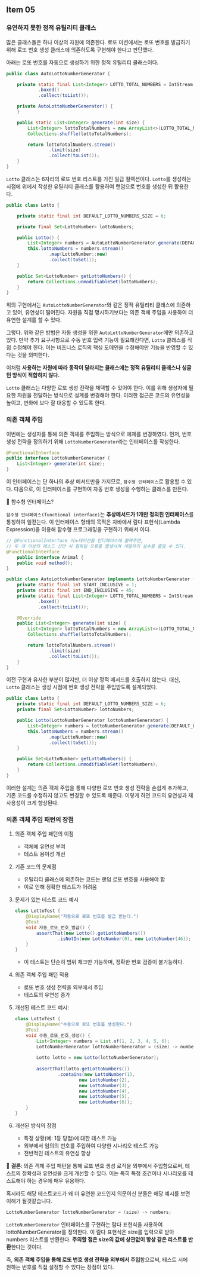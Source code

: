 ## Item 05

### 유연하지 못한 정적 유틸리티 클래스
많은 클래스들은 하나 이상의 자원에 의존한다. 로또 미션에서는 로또 번호를 발급하기 위해 로또 번호 생성 클래스에 의존하도록 구현해야 한다고 판단했다.

아래는 로또 번호를 자동으로 생성하기 위한 정적 유틸리티 클래스이다.

```java
public class AutoLottoNumberGenerator {

    private static final List<Integer> LOTTO_TOTAL_NUMBERS = IntStream.rangeClosed(1, 45)
            .boxed()
            .collect(toList());

    private AutoLottoNumberGenerator() {
    }

    public static List<Integer> generate(int size) {
        List<Integer> lottoTotalNumbers = new ArrayList<>(LOTTO_TOTAL_NUMBERS);
        Collections.shuffle(lottoTotalNumbers);

        return lottoTotalNumbers.stream()
                .limit(size)
                .collect(toList());
    }
}
```

`Lotto` 클래스는 6자리의 로또 번호 리스트를 가진 일급 컬렉션이다. `Lotto`를 생성하는 시점에 위에서 작성한 유틸리티 클래스를 활용하여 랜덤으로 번호를 생성한 뒤 활용한다.

```java
public class Lotto {

    private static final int DEFAULT_LOTTO_NUMBERS_SIZE = 6;

    private final Set<LottoNumber> lottoNumbers;

    public Lotto() {
        List<Integer> numbers = AutoLottoNumberGenerator.generate(DEFAULT_LOTTO_NUMBERS_SIZE);
        this.lottoNumbers = numbers.stream()
                .map(LottoNumber::new)
                .collect(toSet());
    }

    public Set<LottoNumber> getLottoNumbers() {
        return Collections.unmodifiableSet(lottoNumbers);
    }
}
```

위의 구현에서는 `AutoLottoNumberGenerator`와 같은 정적 유틸리티 클래스에 의존하고 있어, 유연성이 떨어진다. 자원을 직접 명시하기보다는 의존 객체 주입을 사용하여 더 유연한 설계를 할 수 있다.

그렇다. 위와 같은 방법은 자동 생성을 위한 `AutoLottoNumberGenerator`에만 의존하고 있다.
만약 추가 요구사항으로 수동 번호 입력 기능이 필요해진다면, `Lotto` 클래스를 직접 수정해야 한다. 이는 비즈니스 로직의 핵심 도메인을 수정해야만 기능을 반영할 수 있다는 것을 의미한다.

이처럼 **사용하는 자원에 따라 동작이 달라지는 클래스에는 정적 유틸리티 클래스나 싱글턴 방식이 적합하지 않다.**

`Lotto` 클래스는 다양한 로또 생성 전략을 채택할 수 있어야 한다. 이를 위해 생성자에 필요한 자원을 전달하는 방식으로 설계를 변경해야 한다. 이러한 접근은 코드의 유연성을 높이고, 변화에 보다 잘 대응할 수 있도록 한다.

### 의존 객체 주입
이번에는 생성자를 통해 의존 객체를 주입하는 방식으로 예제를 변경하였다. 먼저, 번호 생성 전략을 정의하기 위해 `LottoNumberGenerator`라는 인터페이스를 작성한다.

```java
@FunctionalInterface
public interface LottoNumberGenerator {
    List<Integer> generate(int size);
}
```

이 인터페이스는 단 하나의 추상 메서드만을 가지므로, `함수형 인터페이스`로 활용할 수 있다. 다음으로, 이 인터페이스를 구현하여 자동 번호 생성을 수행하는 클래스를 만든다.

📌 함수형 인터페이스?

`함수형 인터페이스(functional interface)`는 **추상메서드가 1개만 정의된 인터페이스**를 통칭하여 일컫는다. 이 인터페이스 형태의 목적은 자바에서 람다 표현식(Lambda Expression)을 이용해 함수형 프로그래밍을 구현하기 위해서 이다.

```java
// @FunctionalInterface 어노테이션을 인터페이스에 붙여주면,
// 두 개 이상의 메소드 선언 시 컴파일 오류를 발생시켜 개발자의 실수를 줄일 수 있다.
@FunctionalInterface
    public interface Animal {
    public void method();
}
```

```java
public class AutoLottoNumberGenerator implements LottoNumberGenerator {
    private static final int START_INCLUSIVE = 1;
    private static final int END_INCLUSIVE = 45;
    private static final List<Integer> LOTTO_TOTAL_NUMBERS = IntStream.rangeClosed(START_INCLUSIVE, END_INCLUSIVE)
            .boxed()
            .collect(toList());

    @Override
    public List<Integer> generate(int size) {
        List<Integer> lottoTotalNumbers = new ArrayList<>(LOTTO_TOTAL_NUMBERS);
        Collections.shuffle(lottoTotalNumbers);

        return lottoTotalNumbers.stream()
                .limit(size)
                .collect(toList());
    }
}
```

이전 구현과 유사한 부분이 많지만, 더 이상 정적 메서드를 호출하지 않는다. 대신, `Lotto` 클래스는 생성 시점에 번호 생성 전략을 주입받도록 설계되었다.

```java
public class Lotto {
    private static final int DEFAULT_LOTTO_NUMBERS_SIZE = 6;
    private final Set<LottoNumber> lottoNumbers;

    public Lotto(LottoNumberGenerator lottoNumberGenerator) {
        List<Integer> numbers = lottoNumberGenerator.generate(DEFAULT_LOTTO_NUMBERS_SIZE);
        this.lottoNumbers = numbers.stream()
                .map(LottoNumber::new)
                .collect(toSet());
    }

    public Set<LottoNumber> getLottoNumbers() {
        return Collections.unmodifiableSet(lottoNumbers);
    }
}
```

이러한 설계는 의존 객체 주입을 통해 다양한 로또 번호 생성 전략을 손쉽게 추가하고, 기존 코드를 수정하지 않고도 변경할 수 있도록 해준다. 이렇게 하면 코드의 유연성과 재사용성이 크게 향상된다.

### 의존 객체 주입 패턴의 장점

1. 의존 객체 주입 패턴의 이점
    - 객체에 유연성 부여
    - 테스트 용이성 개선

2. 기존 코드의 문제점
    - 유틸리티 클래스에 의존하는 코드는 랜덤 로또 번호를 사용해야 함
    - 이로 인해 정확한 테스트가 어려움

3. 문제가 있는 테스트 코드 예시
   ```java
   class LottoTest {
       @DisplayName("자동으로 로또 번호를 발급 받는다.")
       @Test
       void 자동_로또_번호_발급() {
           assertThat(new Lotto().getLottoNumbers())
                   .isNotIn(new LottoNumber(0), new LottoNumber(46));
       }
   }
   ```
    - 이 테스트는 단순히 범위 체크만 가능하며, 정확한 번호 검증이 불가능하다.

4. 의존 객체 주입 패턴 적용
    - 로또 번호 생성 전략을 외부에서 주입
    - 테스트의 유연성 증가

5. 개선된 테스트 코드 예시:
   ```java
   class LottoTest {
       @DisplayName("수동으로 로또 번호를 생성한다.")
       @Test
       void 수동_로또_번호_생성() {
           List<Integer> numbers = List.of(1, 2, 3, 4, 5, 6);
           LottoNumberGenerator lottoNumberGenerator = (size) -> numbers;
           
           Lotto lotto = new Lotto(lottoNumberGenerator);
           
           assertThat(lotto.getLottoNumbers())
                   .contains(new LottoNumber(1),
                           new LottoNumber(2),
                           new LottoNumber(3),
                           new LottoNumber(4),
                           new LottoNumber(5),
                           new LottoNumber(6));
       }
   }
   ```

6. 개선된 방식의 장점
    - 특정 상황(예: 1등 당첨)에 대한 테스트 가능
    - 외부에서 임의의 번호를 주입하여 다양한 시나리오 테스트 가능
    - 전반적인 테스트의 유연성 향상

📌 **결론**: 의존 객체 주입 패턴을 통해 로또 번호 생성 로직을 외부에서 주입함으로써, 테스트의 정확성과 유연성을 크게 개선할 수 있다. 이는 특히 특정 조건이나 시나리오를 테스트해야 하는 경우에 매우 유용하다.

혹시라도 해당 테스트코드가 왜 더 유연한 코드인지 의문이신 분들은 해당 예시를 보면 이해가 될것같습니다.

```java
LottoNumberGenerator lottoNumberGenerator = (size) -> numbers;
```
`LottoNumberGenerator` 인터페이스를 구현하는 람다 표현식을 사용하여 lottoNumberGenerator를 정의한다.
이 람다 표현식은 size를 입력으로 받아 numbers 리스트를 반환한다.
**주의할 점은 size의 값에 상관없이 항상 같은 리스트를 반환**한다는 것이다.

즉, **의존 객체 주입을 통해 로또 번호 생성 전략을 외부에서 주입**함으로써, 테스트 시에 원하는 번호를 직접 설정할 수 있다는 장점이 있다.



